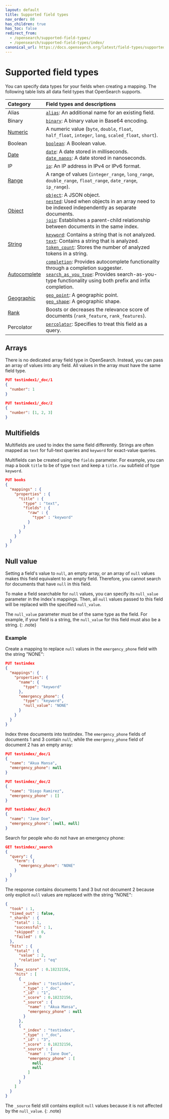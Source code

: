 ```yaml
---
layout: default
title: Supported field types
nav_order: 80
has_children: true
has_toc: false
redirect_from:
  - /opensearch/supported-field-types/
  - /opensearch/supported-field-types/index/
canonical_url: https://docs.opensearch.org/latest/field-types/supported-field-types/index/
---
```


# Supported field types

You can specify data types for your fields when creating a mapping. The following table lists all data field types that OpenSearch supports.

Category | Field types and descriptions
:--- | :---
Alias | [`alias`]({{site.url}}{{site.baseurl}}/field-types/supported-field-types/alias/): An additional name for an existing field.
Binary | [`binary`]({{site.url}}{{site.baseurl}}/field-types/supported-field-types/binary/):  A binary value in Base64 encoding. 
[Numeric]({{site.url}}{{site.baseurl}}/field-types/supported-field-types/numeric/) | A numeric value (`byte`, `double`, `float`, `half_float`, `integer`, `long`, `scaled_float`, `short`). 
Boolean | [`boolean`]({{site.url}}{{site.baseurl}}/field-types/supported-field-types/boolean/): A Boolean value. 
[Date]({{site.url}}{{site.baseurl}}/field-types/supported-field-types/dates/)|  [`date`]({{site.url}}{{site.baseurl}}/field-types/supported-field-types/date/): A date stored in milliseconds. <br> [`date_nanos`]({{site.url}}{{site.baseurl}}/field-types/supported-field-types/date-nanos/): A date stored in nanoseconds.
IP | [`ip`]({{site.url}}{{site.baseurl}}/field-types/supported-field-types/ip/): An IP address in IPv4 or IPv6 format. 
[Range]({{site.url}}{{site.baseurl}}/field-types/supported-field-types/range/) | A range of values (`integer_range`, `long_range`, `double_range`, `float_range`, `date_range`, `ip_range`).
[Object]({{site.url}}{{site.baseurl}}/field-types/supported-field-types/object-fields/)| [`object`]({{site.url}}{{site.baseurl}}/field-types/supported-field-types/object/): A JSON object. <br>[`nested`]({{site.url}}{{site.baseurl}}/field-types/supported-field-types/nested/): Used when objects in an array need to be indexed independently as separate documents.<br>[`join`]({{site.url}}{{site.baseurl}}/field-types/supported-field-types/join/): Establishes a parent-child relationship between documents in the same index. 
[String]({{site.url}}{{site.baseurl}}/field-types/supported-field-types/string/)|[`keyword`]({{site.url}}{{site.baseurl}}/field-types/supported-field-types/keyword/): Contains a string that is not analyzed.<br> [`text`]({{site.url}}{{site.baseurl}}/field-types/supported-field-types/text/): Contains a string that is analyzed.<br>[`token_count`]({{site.url}}{{site.baseurl}}/field-types/supported-field-types/token-count/): Stores the number of analyzed tokens in a string.
[Autocomplete]({{site.url}}{{site.baseurl}}/field-types/supported-field-types/autocomplete/) |[`completion`]({{site.url}}{{site.baseurl}}/field-types/supported-field-types/completion/): Provides autocomplete functionality through a completion suggester.<br> [`search_as_you_type`]({{site.url}}{{site.baseurl}}/field-types/supported-field-types/search-as-you-type/): Provides search-as-you-type functionality using both prefix and infix completion. 
[Geographic]({{site.url}}{{site.baseurl}}/field-types/supported-field-types/geographic/)| [`geo_point`]({{site.url}}{{site.baseurl}}/field-types/supported-field-types/geo-point/): A geographic point.<br>[`geo_shape`]({{site.url}}{{site.baseurl}}/field-types/supported-field-types/geo-shape/): A geographic shape.
[Rank]({{site.url}}{{site.baseurl}}/field-types/supported-field-types/rank/) | Boosts or decreases the relevance score of documents (`rank_feature`, `rank_features`).  
Percolator | [`percolator`]({{site.url}}{{site.baseurl}}/field-types/supported-field-types/percolator/): Specifies to treat this field as a query. 

## Arrays

There is no dedicated array field type in OpenSearch. Instead, you can pass an array of values into any field. All values in the array must have the same field type.

```json
PUT testindex1/_doc/1
{
  "number": 1 
}

PUT testindex1/_doc/2
{
  "number": [1, 2, 3] 
}
```

## Multifields

Multifields are used to index the same field differently. Strings are often mapped as `text` for full-text queries and `keyword` for exact-value queries.

Multifields can be created using the `fields` parameter. For example, you can map a book `title` to be of type `text` and keep a `title.raw` subfield of type `keyword`.

```json
PUT books
{
  "mappings" : {
    "properties" : {
      "title" : {
        "type" : "text",
        "fields" : {
          "raw" : {
            "type" : "keyword"
          }
        }
      }
    }
  }
}
```

## Null value

Setting a field's value to `null`, an empty array, or an array of `null` values makes this field equivalent to an empty field. Therefore, you cannot search for documents that have `null` in this field. 

To make a field searchable for `null` values, you can specify its `null_value` parameter in the index's mappings. Then, all `null` values passed to this field will be replaced with the specified `null_value`.

The `null_value` parameter must be of the same type as the field. For example, if your field is a string, the `null_value` for this field must also be a string.
{: .note}

### Example

Create a mapping to replace `null` values in the `emergency_phone` field with the string "NONE":

```json
PUT testindex
{
  "mappings": {
    "properties": {
      "name": {
        "type": "keyword"
      },
      "emergency_phone": {
        "type": "keyword",
        "null_value": "NONE" 
      }
    }
  }
}
```

Index three documents into testindex. The `emergency_phone` fields of documents 1 and 3 contain `null`, while the `emergency_phone` field of document 2 has an empty array:

```json
PUT testindex/_doc/1
{
  "name": "Akua Mansa",
  "emergency_phone": null
}
```

```json
PUT testindex/_doc/2
{
  "name": "Diego Ramirez",
  "emergency_phone" : []
}
```

```json
PUT testindex/_doc/3 
{
  "name": "Jane Doe",
  "emergency_phone": [null, null]
}
```

Search for people who do not have an emergency phone:

```json
GET testindex/_search
{
  "query": {
    "term": {
      "emergency_phone": "NONE"
    }
  }
}
```

The response contains documents 1 and 3 but not document 2 because only explicit `null` values are replaced with the string "NONE":

```json
{
  "took" : 1,
  "timed_out" : false,
  "_shards" : {
    "total" : 1,
    "successful" : 1,
    "skipped" : 0,
    "failed" : 0
  },
  "hits" : {
    "total" : {
      "value" : 2,
      "relation" : "eq"
    },
    "max_score" : 0.18232156,
    "hits" : [
      {
        "_index" : "testindex",
        "_type" : "_doc",
        "_id" : "1",
        "_score" : 0.18232156,
        "_source" : {
          "name" : "Akua Mansa",
          "emergency_phone" : null
        }
      },
      {
        "_index" : "testindex",
        "_type" : "_doc",
        "_id" : "3",
        "_score" : 0.18232156,
        "_source" : {
          "name" : "Jane Doe",
          "emergency_phone" : [
            null,
            null
          ]
        }
      }
    ]
  }
}
```

The `_source` field still contains explicit `null` values because it is not affected by the `null_value`.
{: .note}
